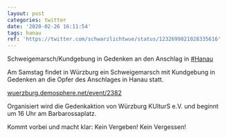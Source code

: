 ```yaml
---
layout: post
categories: twitter
date: '2020-02-26 16:11:54'
tags: hanau
ref: 'https://twitter.com/schwarzlichtwue/status/1232699821028335616'
---
```

Schweigemarsch/Kundgebung in Gedenken an den Anschlag in [#Hanau](/t/hanau)



Am Samstag findet in Würzburg ein Schweigemarsch mit Kundgebung in Gedenken an die Opfer des Anschlages in Hanau statt.



[wuerzburg.demosphere.net/event/2382](https://wuerzburg.demosphere.net/event/2382)

Organisiert wird die Gedenkaktion von Würzburg KUlturS e.V. und beginnt um 16 Uhr am Barbarossaplatz.



Kommt vorbei und macht klar: Kein Vergeben! Kein Vergessen!